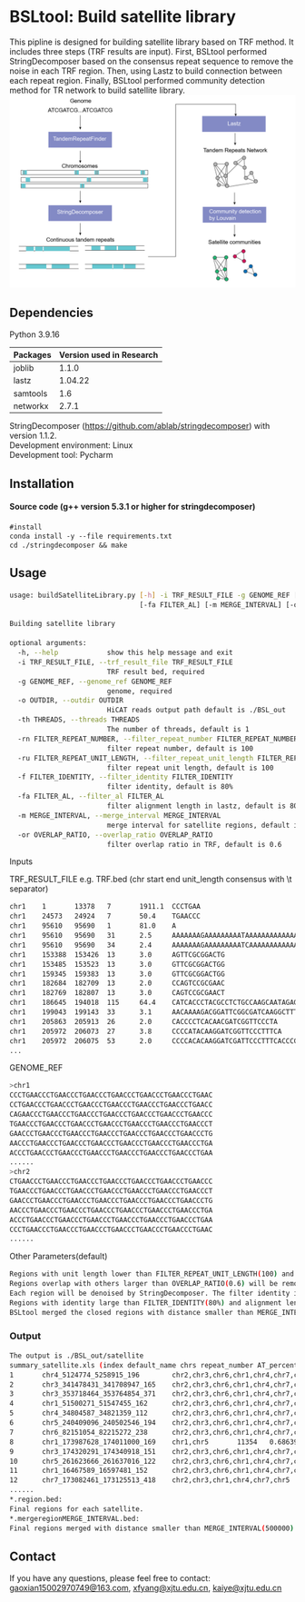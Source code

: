 # BSLtool: Build satellite library
This pipline is designed for building satellite library based on TRF method. It includes three steps (TRF results are input). First, BSLtool performed StringDecomposer based on the consensus repeat sequence to remove the noise in each TRF region. Then, using Lastz to build connection between each repeat region. Finally, BSLtool performed community detection method for TR network to build satellite library.
![img.png](img.png)
## Dependencies
Python 3.9.16

Packages  | Version used in Research|
--------- | --------|
joblib  | 1.1.0 |
lastz  | 1.04.22 |
samtools  | 1.6 |
networkx  | 2.7.1 |

StringDecomposer (https://github.com/ablab/stringdecomposer) with version 1.1.2.   
Development environment: Linux  
Development tool: Pycharm
## Installation

#### Source code (g++ version 5.3.1 or higher for stringdecomposer)

```
#install
conda install -y --file requirements.txt
cd ./stringdecomposer && make
```

## Usage
```Bash
usage: buildSatelliteLibrary.py [-h] -i TRF_RESULT_FILE -g GENOME_REF [-o OUTDIR] [-th THREADS] [-rn FILTER_REPEAT_NUMBER] [-ru FILTER_REPEAT_UNIT_LENGTH] [-f FILTER_IDENTITY]
                                [-fa FILTER_AL] [-m MERGE_INTERVAL] [-or OVERLAP_RATIO]

Building satellite library

optional arguments:
  -h, --help            show this help message and exit
  -i TRF_RESULT_FILE, --trf_result_file TRF_RESULT_FILE
                        TRF result bed, required
  -g GENOME_REF, --genome_ref GENOME_REF
                        genome, required
  -o OUTDIR, --outdir OUTDIR
                        HiCAT reads output path default is ./BSL_out
  -th THREADS, --threads THREADS
                        The number of threads, default is 1
  -rn FILTER_REPEAT_NUMBER, --filter_repeat_number FILTER_REPEAT_NUMBER
                        filter repeat number, default is 100
  -ru FILTER_REPEAT_UNIT_LENGTH, --filter_repeat_unit_length FILTER_REPEAT_UNIT_LENGTH
                        filter repeat unit length, default is 100
  -f FILTER_IDENTITY, --filter_identity FILTER_IDENTITY
                        filter identity, default is 80%
  -fa FILTER_AL, --filter_al FILTER_AL
                        filter alignment length in lastz, default is 80%
  -m MERGE_INTERVAL, --merge_interval MERGE_INTERVAL
                        merge interval for satellite regions, default is 500K
  -or OVERLAP_RATIO, --overlap_ratio OVERLAP_RATIO
                        filter overlap ratio in TRF, default is 0.6

```
Inputs

TRF_RESULT_FILE e.g. TRF.bed (chr start end unit_length consensus with \t separator) 
```Bash
chr1    1       13378   7       1911.1  CCCTGAA
chr1    24573   24924   7       50.4    TGAACCC
chr1    95610   95690   1       81.0    A
chr1    95610   95690   31      2.5     AAAAAAAGAAAAAAAAATAAAAAAAAAAAAA
chr1    95610   95690   34      2.4     AAAAAAAGAAAAAAAAATCAAAAAAAAAAAAAGA
chr1    153388  153426  13      3.0     AGTTCGCGGACTG
chr1    153485  153523  13      3.0     GTTCGCGGACTGG
chr1    159345  159383  13      3.0     GTTCGCGGACTGG
chr1    182684  182709  13      2.0     CCAGTCCGCGAAC
chr1    182769  182807  13      3.0     CAGTCCGCGAACT
chr1    186645  194018  115     64.4    CATCACCCTACGCCTCTGCCAAGCAATAGAGCAAACTGGGAATCACCCCACTTGTCATATTGCTAAGATTTGGATTACATGTTCACGGGTTGGATTGACGGCAGATGAGACTAGG
chr1    199043  199143  33      3.1     AACAAAAGACGGATTCGGCGATCAAGGCTTTGG
chr1    205863  205913  26      2.0     CACCCCTCACAACGATCGGTTCCCTA
chr1    205972  206073  27      3.8     CCCCATACAAGGATCGGTTCCCTTTCA
chr1    205972  206075  53      2.0     CCCCACACAAGGATCGATTCCCTTTCACCCCATACAAGGATCGGTTCCCATCA
...

```
GENOME_REF
```Bash
>chr1
CCCTGAACCCTGAACCCTGAACCCTGAACCCTGAACCCTGAACCCTGAAC
CCTGAACCCTGAACCCTGAACCCTGAACCCTGAACCCTGAACCCTGAACC
CAGAACCCTGAACCCTGAACCCTGAACCCTGAACCCTGAACCCTGAACCC
TGAACCCTGAACCCTGAACCCTGAACCCTGAACCCTGAACCCTGAACCCT
GAACCCTGAACCCTGAACCCTGAACCCTGAACCCTGAACCCTGAACCCTG
AACCCTGAACCCTGAACCCTGAACCCTGAACCCTGAACCCTGAACCCTGA
ACCCTGAACCCTGAACCCTGAACCCTGAACCCTGAACCCTGAACCCTGAA
......
>chr2
CTGAACCCTGAACCCTGAACCCTGAACCCTGAACCCTGAACCCTGAACCC
TGAACCCTGAACCCTGAACCCTGAACCCTGAACCCTGAACCCTGAACCCT
GAACCCTGAACCCTGAACCCTGAACCCTGAACCCTGAACCCTGAACCCTG
AACCCTGAACCCTGAACCCTGAACCCTGAACCCTGAACCCTGAACCCTGA
ACCCTGAACCCTGAACCCTGAACCCTGAACCCTGAACCCTGAACCCTGAA
CCCTGAACCCTGAACCCTGAACCCTGAACCCTGAACCCTGAACCCTGAAC
......
```
Other Parameters(default)
```Bash
Regions with unit length lower than FILTER_REPEAT_UNIT_LENGTH(100) and repeat number lower than FILTER_REPEAT_NUMBER(100) will be removed.
Regions overlap with others larger than OVERLAP_RATIO(0.6) will be removed and saved the region with small unit.
Each region will be denoised by StringDecomposer. The filter identity is FILTER_IDENTITY(80%).
Regions with identity large than FILTER_IDENTITY(80%) and alignment length larger than FILTER_AL(80%) will be considered as same satellite.
BSLtool merged the closed regions with distance smaller than MERGE_INTERVAL(500000)
```

### Output
```Bash
The output is ./BSL_out/satellite
summary_satellite.xls (index default_name chrs repeat_number AT_percentage genomic_size unit_sequence)
1       chr4_5124774_5258915_196        chr2,chr3,chr6,chr1,chr4,chr7,chr5      406849  0.6020408163265306      79482756        CAAATAGAGACCAAAGGAGTTGCAAAAGGATATTGAGAGGTATAAGGTATCGAAGAGC
2       chr3_341478431_341708947_165    chr2,chr3,chr6,chr1,chr4,chr7,chr5      255554  0.6121212121212121      41974357        TATCTGGGTGGAAACATCTAACTAATAAAAGAGACCGCGGGCACCAATAGAAATTATT
3       chr3_353718464_353764854_371    chr2,chr3,chr6,chr1,chr4,chr7,chr5      83809   0.6091644204851752      31640855        ACATGTTGATCTGTAGATCCACATGGTCACCAGATTTTAGCCAAATTCCATCGTTTAG
4       chr1_51500271_51547455_162      chr2,chr3,chr6,chr1,chr4,chr7,chr5      93698   0.61875 14691166        AAATATATCAGAATTGAACATCACAGGTTCAAAGATTACTAGAGTTAGACCTGAGTTTCTCGTTCGGATGAACT
5       chr4_34804587_34821359_112      chr2,chr3,chr6,chr1,chr4,chr7,chr5      80052   0.6875  8611586 TTACTTTACTTATTTCCGATAAGGGTAGTATGGTCATTTTCACAGTCTCCATAATATTTATTGCACTTATTTCCAATAAGGG
6       chr5_240409096_240502546_194    chr2,chr3,chr6,chr1,chr4,chr7,chr5      51128   0.5958549222797928      9866902 GATCAATTTTGAGATTCCCAAGACCGTAGGCTTGTGCTTTCATGCCCATGCCCAAGATTCAATTTG
7       chr6_82151054_82215272_238      chr2,chr3,chr6,chr1,chr4,chr7,chr5      23525   0.7276595744680852      5409299 CATAGCATTGGTATCTACCAGCTAGAAGATTGTTTAAACCAACTGAAAGTAACTTAATTCCTTATA
8       chr1_173987628_174011000_169    chr1,chr5       11354   0.6863905325443787      1901624 AGTATAGTCAATTGCTTTGTTTTTATAGAAATTTTATTATATAACTGTGGAAGAGTCAAAAAATAAATATTCTTACAGAGGCCACCACGA
9       chr3_174320291_174340918_151    chr2,chr3,chr6,chr1,chr4,chr7,chr5      11514   0.5592105263157895      1717470 TTCCTCAACACATCCTTCCTCTTAGTGTTGAGACGTGTAAATTCCTCAACACTCACTACTGTGTTG
10      chr5_261623666_261637016_122    chr2,chr3,chr6,chr1,chr4,chr7,chr5      13982   0.4672131147540984      1672920 CGCTATTTTTGGCATGTGCCAAACGGTATAGCGGCTTAGAAATTGGCTAGTGGTGCGTGTTGGCAT
11      chr1_16467589_16597481_152      chr2,chr3,chr6,chr1,chr4,chr7,chr5      9098    0.5789473684210527      1283863 AGAACGATGAATCTATCCTTTTACAAGTAAGATTCCATTGGAATATTCTCCGAAACCTTAAACACA
12      chr7_173082461_173125513_418    chr2,chr3,chr1,chr4,chr7,chr5   3144    0.5047846889952153      1311172 ACTTGTAGAAATGCGATTAATACATATATAGGGAAGGGGTGTTGGCTTGAGCTTGAAAAATAAAGTTGGTCCC
......
*.region.bed:
Final regions for each satellite.
*.mergeregionMERGE_INTERVAL.bed: 
Final regions merged with distance smaller than MERGE_INTERVAL(500000). For visualization or HOR analysis(e.g. HiCAT)
```


## Contact
If you have any questions, please feel free to contact: gaoxian15002970749@163.com, xfyang@xjtu.edu.cn, kaiye@xjtu.edu.cn





